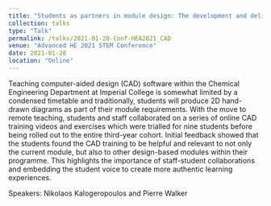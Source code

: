 ```yaml
---
title: "Students as partners in module design: The development and delivery of a computer-aided drawing course for chemical engineering undergraduate students"
collection: talks
type: "Talk"
permalink: /talks/2021-01-28-Conf-HEA2021_CAD
venue: "Advanced HE 2021 STEM Conference"
date: 2021-01-28
location: "Online"
---
```

Teaching computer-aided design (CAD) software within the Chemical Engineering Department at Imperial College is somewhat limited by a condensed timetable and traditionally, students will produce 2D hand-drawn diagrams as part of their module requirements. With the move to remote teaching, students and staff collaborated on a series of online CAD training videos and exercises which were trialled for nine students before being rolled out to the entire third-year cohort. Initial feedback showed that the students found the CAD training to be helpful and relevant to not only the current module, but also to other design-based modules within their programme. This highlights the importance of staff-student collaborations and embedding the student voice to create more authentic learning experiences.

Speakers: Nikolaos Kalogeropoulos and Pierre Walker